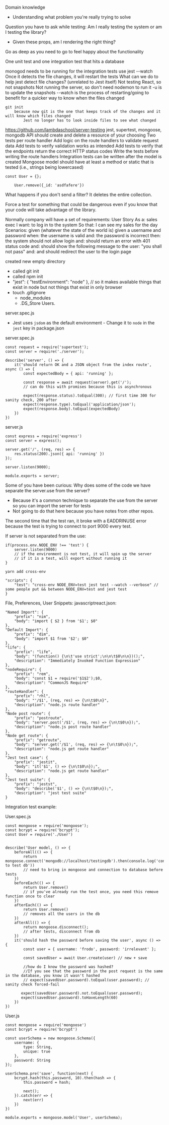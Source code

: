 Domain knowledge 
- Understanding what problem you're really trying to solve

Question you have to ask while testing: Am I really testing the system or am I testing the library?
- Given these props, am I rendering the right thing?

Go as deep as you need to go to feel happy about the functionality

One unit test and one integration test that hits a database

monogod needs to be running for the integration tests
use jest
    --watch
        Once it detects the file changes, it will restart the tests
What can we do to help jest detect file changes? (unrelated to Jest itself)
    Not testing React, so not snapshots
    Not running the server, so don't need nodemon to run it
    -u is to update the snapshots
    --watch is the process of restarting/going to benefit for a quicker way to know when the files changed
    
    git init 
        because now git is the one that keeps track of the changes and it will know which files changed
            Jest no longer has to look inside files to see what changed

https://github.com/lambdaschool/server-testing
    jest, supertest, mongoose, mongodb
    API should create and delete a resource of your choosing
        Two tests per route handler
        Add logic on the route handlers to validate request data
        Add tests to verify validation works as intended
        Add tests to verify that the endpoints return the correct HTTP status codes
        Write the tests before writing the route handlers
        Integration tests can be written after the model is created
        Mongoose model should have at least a method or static that is tested
            (i.e., strings being lowercased)

```
const User = {};

    User.remove({_id: 'asdfafere'})
```
What happens if you don't send a filter?  It deletes the entire collection.

Force a test for something that could be dangerous even if you know that your code will take advantage of the library.

Normally company will have a set of requirements:
User Story
    As a: 
        sales exec
    I want:
        to log in to the system
    So that:
        I can see my sales for the day
Scenarios:
    given (whatever the state of the world is)
        given a username and password
    when:
        the username is valid
        and:
            the password is incorrect
    then:
        the system should not allow login
        and:
            should return an error with 401 status code
        and:
            should show the following message to the user: "you shall not pass"
        and:
            and should redirect the user to the login page

created new empty directory
- called git init
- called npm init
- "jest": {
    "testEnvironment": "node"
}, // so it makes available things that exist in node but not things that exist in only browser
- touch .gitignore
    - node_modules
    - .DS_Store
Users.

server.spec.js
- Jest uses `jsdom` as the default environment - Change it to `node` in the `jest` key in package.json

server.spec.js
```
const request = require('supertest');
const server = require('./server');

describe('server', () => {
    it('should return OK and a JSON object from the index route', async () => {
        const expectedBody = { api: 'running' };

        const response = await request(server).get('/');
        // can do this with promises because this is asynchronous

        expect(response.status).toEqual(300); // first time 300 for sanity check, 200 after
        expect(response.type).toEqual('application/json');
        expect(response.body).toEqual(expectedBody)
    })
})
```

server.js
```
const express = require('express')
const server = express();

server.get('/', (req, res) => {
    res.status(200).json({ api: 'running' })
});

server.listen(9000);

module.exports = server;
```

Some of you have been curious: Why does some of the code we have separate the server.use from the server?
- Because it's a common technique to separate the use from the server so you can import the server for tests
- Not going to do that here because you have notes from other repos.

The second time that the test ran, it broke with a EADDRINUSE error because the test is trying to connect to port 9000 every test.

If server is not separated from the use:
```
if(process.env.NODE_ENV !== 'test') {
    server.listen(9000) 
    // if the environment is not test, it will spin up the server
    // if it is a test, will export without running it
}
```

`yarn add cross-env`
```
"scripts": {
    "test": "cross-env NODE_ENV=test jest test --watch --verbose" // some people put && between NODE_ENV=test and jest test
}
```

File, Preferences, User Snippets:
    javascriptreact.json:
```
"Named Import": {
    "prefix": "nim",
    "body": "import { $2 } from '$1'; $0"
},
"Default Import": {
    "prefix": "dim",
    "body": "import $1 from '$2'; $0"
},
"life": {
    "prefix": "life",
    "body": "(function() {\n\t'use strict';\n\n\t$0\n\n})();",
    "description": "Immediately Invoked Function Expression"
},
"nodeRequire": {
    "prefix": "rem",
    "body": "const $1 = require('$1$2');$0,
    "description": "CommonJS Require"
},
"routeHandler": {
    "prefix": "rhl",
    "body": "'/$1', (req, res) => {\n\t$0\n}",
    "description": "node.js route handler"
},
"Node post route": {
    "prefix": "postroute",
    "body": "server.post('/$1', (req, res) => {\n\t$0\n});",
    "description": "node.js post route handler"
},
"Node get route": {
    "prefix": "getroute",
    "body": "server.get('/$1', (req, res) => {\n\t$0\n});",
    "description": "node.js get route handler"
},
"Jest test case": {
    "prefix": "jestit",
    "body": "it('$1', () => {\n\t$0\n});",
    "description": "node.js get route handler"
},
"Jest test suite": {
    "prefix": "jestst",
    "body": "describe('$1', () => {\n\t$0\n});",
    "description": "jest test suite"
}
```


Integration test example:

User.spec.js
```
const mongoose = require('mongoose');
const bcrypt = require('bcrypt');
const User = require('./User')


describe('User model, () => {
    beforeAll(() => {
        return mongoose.connect('mongodb://localhost/testingdb').then(console.log('connected to test db'))
        // need to bring in mongoose and connection to database before tests
    }) 
    beforeEach(() => {
        return User.remove()
        // if you've already run the test once, you need this remove function once to clear
    })
    afterEach(() => {
        return User.remove() 
        // removes all the users in the db
    })
    afterAll(() => {
        return mongoose.disconnect();
        // after tests, disconnect from db
    }) 
    it('should hash the password before saving the user', async () => {
        const user = { username: 'frodo', password: 'irrelevant' };

        const savedUser = await User.create(user) // new + save

        //how do I know the password was hashed?  
        //If you see that the password in the post request is the same in the database, you know it wasn't hashed
        // expect(savedUser.password).toEqual(user.password); // sanity check forced-fail

       expect(savedUser.password).not.toEqual(user.password);
       expect(savedUser.password).toHaveLength(60) 
    })
})
```

User.js
```
const mongoose = require('mongoose')
const bcrypt = require('bcrypt')

const userSchema = new mongoose.Schema({
    username: {
        type: String,
        unique: true
    },
    password: String
});

userSchema.pre('save', function(next) {
    bcrypt.hash(this.password, 10).then(hash => {
        this.password = hash;

        next();
    }).catch(err => {
        next(err)
    })
})

module.exports = mongoose.model('User', userSchema);
```
